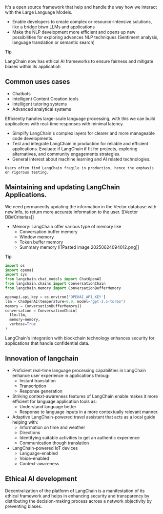  It's a open source framework that help and handle the way how we interact with the Large Language Models.
- Enable developers to create complex or resource-intensive solutions, like a bridge btwn LLMs and applications
- Make the NLP development more efficient and opens up new possibilities for exploring advances NLP techniques (Sentiment analysis, language translation or semantic search)

>[!TIP]
LangChain now has ethical AI frameworks to ensure fairness and mitigate biases within its applicatioh


## Common uses cases

- Chatbots
- Intelligent Content Creation tools
- Intelligent tutoring systems
- Advanced analytical systems

Efficiently handles large-scale language processing, with this we can build applications with real-time responses with minimal latency.


- Simplify LangChain's complex layers for clearer and more manageable code developments.
- Test and integrate LangChain in production for reliable and efficient applications. Evaluate if LangChain if fit for projects, exploring alternatives, and community engagements strategies.
- General interest about machine learning and AI related technologies.
```ad-caution
Users often find LangChain fragile in production, hence the emphasis on rigorous testing.
```

## Maintaining and updating LangChain Applications.
We need permanently updating the information in the Vector database with new info, to return more accurate information to the user. [[Vector DB#Criterias]]

- Memory: LangChain offer various type of memory like
	- Conversation buffer memory
	- Window memory
	- Token buffer memory
	- Summary memory
![[Pasted image 20250624094012.png]]

>[!TIP]
>```python
>import os
>import openai
>import sys
>from langchain.chat_models import ChatOpenAI
>from langchain.chains import ConversationChain
>from langchain.memory import ConversationBufferMemory
>
>openapi.api_key = os.environ['OPENAI_API_KEY']
>llm = ChaOpenAI(temperature=0.0, model="gpt-3.5-turbo")
>memory = ConversationBufferMemory()
>conversation = ConversationChain(
>	llm=llm,
>	memory=memory,
>	verbose=True
>)
>```


LangChain's integration with blockchain technology enhances security for applications that handle confidential data.

## Innovation of langchain
- Proficient real-time language processing capabilities in LangChain enhance user experience in applications throug:
	- Instant translation
	- Transcription
	- Response generation
- Striking context-awareness features of LangChain enable makes it more efficient for language application tools as:
	- Understand language better
	- Response to language inputs in a more contextually relevant manner.
- Adaptive LangChain-powered travel assistant that acts as a local guide helping with:
	- Information on time and weather
	- Directions
	- Identifying suitable activities to get an authentic experience
	- Communication though translation
- LangChain-powered IoT devices
	- Language-enabled
	- Voice-enabled
	- Context-awareness

## Ethical AI development

Decentralization of the platform of LangChain is a manifestation of its ethical framework and helps in enhancing security and transparency by distributing the decision-making process across a network objectivity by preventing biases.


